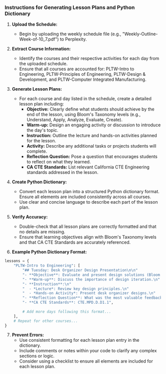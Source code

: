 ### Instructions for Generating Lesson Plans and Python Dictionary

1. **Upload the Schedule:**
   - Begin by uploading the weekly schedule file (e.g., "Weekly-Outline-Week-of-10_7.pdf") to Perplexity. <!---change the date-->

2. **Extract Course Information:**
   - Identify the courses and their respective activities for each day from the uploaded schedule.
   - Ensure that all courses are accounted for: PLTW-Intro to Engineering, PLTW-Principles of Engineering, PLTW-Design & Development, and PLTW-Computer Integrated Manufacturing.

3. **Generate Lesson Plans:**
   - For each course and day listed in the schedule, create a detailed lesson plan including:
     - **Objective:** Clearly define what students should achieve by the end of the lesson, using Bloom's Taxonomy levels (e.g., Understand, Apply, Analyze, Evaluate, Create).
     - **Warm-up:** Design an engaging activity or discussion to introduce the day's topic.
     - **Instruction:** Outline the lecture and hands-on activities planned for the lesson.
     - **Activity:** Describe any additional tasks or projects students will complete.
     - **Reflection Question:** Pose a question that encourages students to reflect on what they learned.
     - **CA CTE Standards:** List relevant California CTE Engineering standards addressed in the lesson.

4. **Create Python Dictionary:**
   - Convert each lesson plan into a structured Python dictionary format. Ensure all elements are included consistently across all courses.
   - Use clear and concise language to describe each part of the lesson plan.

5. **Verify Accuracy:**
   - Double-check that all lesson plans are correctly formatted and that no details are missing.
   - Ensure that learning objectives align with Bloom's Taxonomy levels and that CA CTE Standards are accurately referenced.

6. **Example Python Dictionary Format:**

```python
lessons = {
    "PLTW-Intro to Engineering": [
        "## Tuesday: Desk Organizer Design Presentation\n\n"
        "- **Objective**: Evaluate and present design solutions (Bloom's Level: Evaluate)\n"
        "- **Warm-up**: Discuss the importance of design iteration.\n"
        "- **Instruction**:\n"
        "  - *Lecture*: Review key design principles.\n"
        "  - *Hands-on Activity*: Present desk organizer designs.\n"
        "- **Reflection Question**: What was the most valuable feedback you received?\n"
        "- **CA CTE Standards**: CTE.MPD.D.D1.1",
        
        # Add more days following this format...
    ],
    # Repeat for other courses...
}
```

7. **Prevent Errors:**
   - Use consistent formatting for each lesson plan entry in the dictionary.
   - Include comments or notes within your code to clarify any complex sections or logic.
   - Consider using a checklist to ensure all elements are included for each lesson plan.

